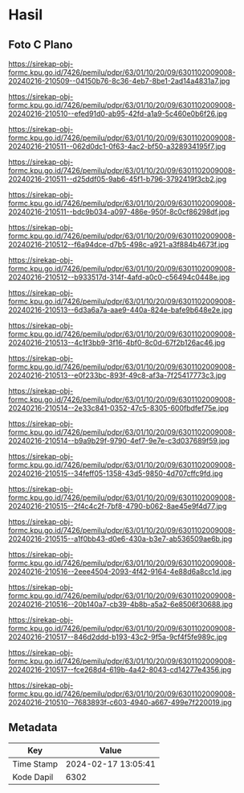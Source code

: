 # Hasil

## Foto C Plano

https://sirekap-obj-formc.kpu.go.id/7426/pemilu/pdpr/63/01/10/20/09/6301102009008-20240216-210509--04150b76-8c36-4eb7-8be1-2ad14a4831a7.jpg

https://sirekap-obj-formc.kpu.go.id/7426/pemilu/pdpr/63/01/10/20/09/6301102009008-20240216-210510--efed91d0-ab95-42fd-a1a9-5c460e0b6f26.jpg

https://sirekap-obj-formc.kpu.go.id/7426/pemilu/pdpr/63/01/10/20/09/6301102009008-20240216-210511--062d0dc1-0f63-4ac2-bf50-a328934195f7.jpg

https://sirekap-obj-formc.kpu.go.id/7426/pemilu/pdpr/63/01/10/20/09/6301102009008-20240216-210511--d25ddf05-9ab6-45f1-b796-3792419f3cb2.jpg

https://sirekap-obj-formc.kpu.go.id/7426/pemilu/pdpr/63/01/10/20/09/6301102009008-20240216-210511--bdc9b034-a097-486e-950f-8c0cf86298df.jpg

https://sirekap-obj-formc.kpu.go.id/7426/pemilu/pdpr/63/01/10/20/09/6301102009008-20240216-210512--f6a94dce-d7b5-498c-a921-a3f884b4673f.jpg

https://sirekap-obj-formc.kpu.go.id/7426/pemilu/pdpr/63/01/10/20/09/6301102009008-20240216-210512--b933517d-314f-4afd-a0c0-c56494c0448e.jpg

https://sirekap-obj-formc.kpu.go.id/7426/pemilu/pdpr/63/01/10/20/09/6301102009008-20240216-210513--6d3a6a7a-aae9-440a-824e-bafe9b648e2e.jpg

https://sirekap-obj-formc.kpu.go.id/7426/pemilu/pdpr/63/01/10/20/09/6301102009008-20240216-210513--4c1f3bb9-3f16-4bf0-8c0d-67f2b126ac46.jpg

https://sirekap-obj-formc.kpu.go.id/7426/pemilu/pdpr/63/01/10/20/09/6301102009008-20240216-210513--e0f233bc-893f-49c8-af3a-7f25417773c3.jpg

https://sirekap-obj-formc.kpu.go.id/7426/pemilu/pdpr/63/01/10/20/09/6301102009008-20240216-210514--2e33c841-0352-47c5-8305-600fbdfef75e.jpg

https://sirekap-obj-formc.kpu.go.id/7426/pemilu/pdpr/63/01/10/20/09/6301102009008-20240216-210514--b9a9b29f-9790-4ef7-9e7e-c3d037689f59.jpg

https://sirekap-obj-formc.kpu.go.id/7426/pemilu/pdpr/63/01/10/20/09/6301102009008-20240216-210515--34feff05-1358-43d5-9850-4d707cffc9fd.jpg

https://sirekap-obj-formc.kpu.go.id/7426/pemilu/pdpr/63/01/10/20/09/6301102009008-20240216-210515--2f4c4c2f-7bf8-4790-b062-8ae45e9f4d77.jpg

https://sirekap-obj-formc.kpu.go.id/7426/pemilu/pdpr/63/01/10/20/09/6301102009008-20240216-210515--a1f0bb43-d0e6-430a-b3e7-ab536509ae6b.jpg

https://sirekap-obj-formc.kpu.go.id/7426/pemilu/pdpr/63/01/10/20/09/6301102009008-20240216-210516--2eee4504-2093-4f42-9164-4e88d6a8cc1d.jpg

https://sirekap-obj-formc.kpu.go.id/7426/pemilu/pdpr/63/01/10/20/09/6301102009008-20240216-210516--20b140a7-cb39-4b8b-a5a2-6e8506f30688.jpg

https://sirekap-obj-formc.kpu.go.id/7426/pemilu/pdpr/63/01/10/20/09/6301102009008-20240216-210517--846d2ddd-b193-43c2-9f5a-9cf4f5fe989c.jpg

https://sirekap-obj-formc.kpu.go.id/7426/pemilu/pdpr/63/01/10/20/09/6301102009008-20240216-210517--fce268d4-619b-4a42-8043-cd14277e4356.jpg

https://sirekap-obj-formc.kpu.go.id/7426/pemilu/pdpr/63/01/10/20/09/6301102009008-20240216-210510--7683893f-c603-4940-a667-499e7f220019.jpg


## Metadata

| Key        | Value               |
| ---------- | ------------------- |
| Time Stamp | 2024-02-17 13:05:41 |
| Kode Dapil | 6302                |



